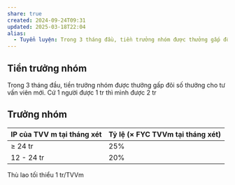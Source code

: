 ```yaml
---
share: true
created: 2024-09-24T09:31
updated: 2025-03-18T22:04
alias:
  - Tuyển luyện: Trong 3 tháng đầu, tiền trưởng nhóm được thưởng gấp đôi số thưởng cho tư vấn viên mới
---
```

## Tiền trưởng nhóm
Trong 3 tháng đầu, tiền trưởng nhóm được thưởng gấp đôi số thưởng cho tư vấn viên mới. Cứ 1 người được 1 tr thì mình được 2 tr

## Trưởng nhóm
| IP của TVV m tại tháng xét | Tỷ lệ (× FYC TVVm tại tháng xét) |
| -------------------------- | -------------------------------- |
| ≥ 24 tr                    | 25%                              |
| 12 - 24 tr                 | 20%                                 |

Thù lao tối thiểu 1 tr/TVVm

